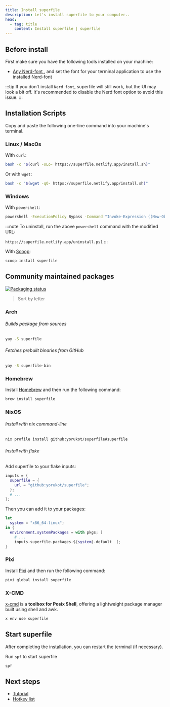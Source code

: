 ```yaml
---
title: Install superfile
description: Let's install superfile to your computer..
head:
  - tag: title
    content: Install superfile | superfile
---
```


## Before install

First make sure you have the following tools installed on your machine:

- [Any Nerd-font ](https://www.nerdfonts.com/font-downloads), and set the font for your terminal application to use the installed Nerd-font

:::tip
If you don't install `Nerd font`, superfile will still work, but the UI may look a bit off. It's recommended to disable the Nerd font option to avoid this issue.
:::

## Installation Scripts

Copy and paste the following one-line command into your machine's terminal.

### Linux / MacOs

With `curl`:

```bash
bash -c "$(curl -sLo- https://superfile.netlify.app/install.sh)"
```

Or with `wget`:
```bash
bash -c "$(wget -qO- https://superfile.netlify.app/install.sh)"
```

### Windows

With `powershell`:

```bash
powershell -ExecutionPolicy Bypass -Command "Invoke-Expression ((New-Object System.Net.WebClient).DownloadString('https://superfile.netlify.app/install.ps1'))"
```
:::note
To uninstall, run the above `powershell` command with the modified URL:

`https://superfile.netlify.app/uninstall.ps1`
:::

With [Scoop](https://scoop.sh/):

```bash
scoop install superfile
```

## Community maintained packages

[![Packaging status](https://repology.org/badge/vertical-allrepos/superfile.svg)](https://repology.org/project/superfile/versions)

> Sort by letter

### Arch

###### Builds package from sources

```bash
yay -S superfile
```

###### Fetches prebuilt binaries from GitHub

```bash
yay -S superfile-bin
```

### Homebrew

Install [Homebrew](https://brew.sh/) and then run the following command:

```bash
brew install superfile
```

### NixOS

###### Install with nix command-line

```bash
nix profile install github:yorukot/superfile#superfile
```

###### Install with flake

Add superfile to your flake inputs:

```nix
inputs = {
  superfile = {
    url = "github:yorukot/superfile";
  };
  # ...
};
```

Then you can add it to your packages:

```nix
let
  system = "x86_64-linux";
in {
  environment.systemPackages = with pkgs; [
    # ...
    inputs.superfile.packages.${system}.default  ];
}
```

### Pixi

Install [Pixi](https://pixi.sh/latest/) and then run the following command:

```bash
pixi global install superfile
```

### X-CMD

[x-cmd](https://www.x-cmd.com/) is a **toolbox for Posix Shell**, offering a lightweight package manager built using shell and awk.
```sh
x env use superfile
```

## Start superfile

After completing the installation, you can restart the terminal (if necessary).

Run `spf` to start superfile

```bash
spf
```

## Next steps

- [Tutorial](/getting-started/tutorial)
- [Hotkey list](/list/hotkey-list)

